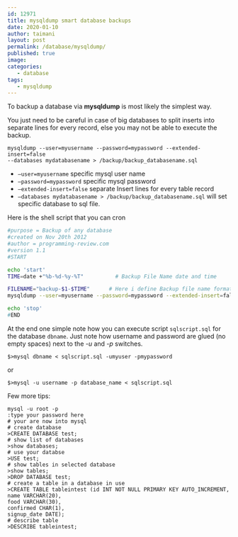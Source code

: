 ```yaml
---
id: 12971
title: mysqldump smart database backups
date: 2020-01-10
author: taimani
layout: post
permalink: /database/mysqldump/
published: true
image: 
categories:
   - database
tags:
   - mysqldump
---
```

To backup a database via **mysqldump** is most likely the simplest way.

You just need to be careful in case of big databases to split inserts into separate lines for every record, else you may not be able to execute the backup.
```
mysqldump --user=myusername --password=mypassword --extended-insert=false 
--databases mydatabasename > /backup/backup_databasename.sql
```

* `–user=myusername` specific mysql user name
* `–password=mypassword` specific mysql password
* `–extended-insert=false`  separate Insert lines for every table record
* `–databases mydatabasename > /backup/backup_databasename.sql` will set specific database to sql file.

Here is the shell script that you can cron
```bash
#purpose = Backup of any database
#created on Nov 20th 2012
#author = programming-review.com
#version 1.1
#START

echo 'start'
TIME=date +"%b-%d-%y-%T"          # Backup File Name date and time

FILENAME="backup-$1-$TIME"      # Here i define Backup file name format.
mysqldump --user=myusername --password=mypassword --extended-insert=false --databases $1 > /backup/$FILENAME.sql

echo 'stop'
#END
```

At the end one simple note how you can execute script `sqlscript.sql` for the database `dbname`. Just note how username and password are glued (no empty spaces) next to the _-u_ and _-p_ switches.
```
$>mysql dbname < sqlscript.sql -umyuser -pmypassword
```
or
```
$>mysql -u username -p database_name < sqlscript.sql
```
Few more tips:
```
mysql -u root -p
:type your password here
# your are now into mysql
# create database
>CREATE DATABASE test;
# show list of databases
>show databases;
# use your databse
>USE test;
# show tables in selected database
>show tables;
>DROP DATABASE test;
# create a table in a database in use
>CREATE TABLE tableintest (id INT NOT NULL PRIMARY KEY AUTO_INCREMENT,
name VARCHAR(20),
food VARCHAR(30),
confirmed CHAR(1),
signup_date DATE);
# describe table
>DESCRIBE tableintest;
```